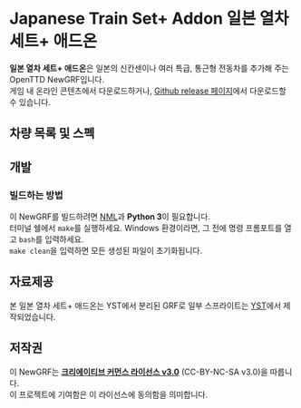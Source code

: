 # Japanese Train Set+ Addon 일본 열차 세트+ 애드온
**일본 열차 세트+ 애드온**은 일본의 신칸센이나 여러 특급, 통근형 전동차를 추가해 주는 OpenTTD NewGRF입니다.  
게임 내 온라인 콘텐츠에서 다운로드하거나, [Github release 페이지](https://github.com/GBLINER/JapaneseTrainSet_Plus/releases)에서 다운로드할 수 있습니다.

## 차량 목록 및 스펙

## 개발
### 빌드하는 방법
이 NewGRF를 빌드하려면 [NML](https://github.com/OpenTTD/nml)과 **Python 3**이 필요합니다.  
터미널 쉘에서 ``make``를 실행하세요. Windows 환경이라면, 그 전에 명령 프롬포트를 열고 ``bash``를 입력하세요.  
``make clean``을 입력하면 모든 생성된 파일이 초기화됩니다.

## 자료제공
본 일본 열차 세트+ 애드온는 YST에서 분리된 GRF로 일부 스프라이트는 [YST](https://github.com/evepoi/YST)에서 제작되었습니다.

## 저작권
이 NewGRF는 **[크리에이티브 커먼스 라이선스 v3.0](https://creativecommons.org/licenses/by-nc-sa/3.0/)** (CC-BY-NC-SA v3.0)을 따릅니다. <br>
이 프로젝트에 기여함은 이 라이선스에 동의함을 의미합니다.
